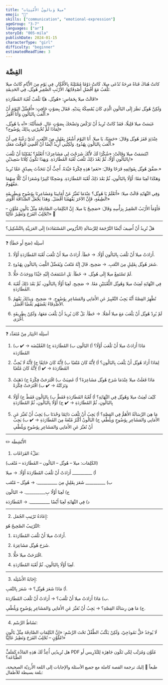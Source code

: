 ```yaml
---
title: "ميلا وَبالونُ الأُمْنِيَات"
emoji: "🎈"
skills: ["communication", "emotional-expression"]
ageGroup: "3-7"
languages: ["ar"]
storyId: "005-mila"
publishDate: 2024-01-15
characterType: "girl"
difficulty: "beginner"
estimatedReadTime: 3
---
```


## القِصَّة


كانَتْ هُناكَ فَتاةٌ مَرِحَةٌ تُدْعَى ميلا، كَانَتْ دَوْمًا مُمْتَلِئَةً بِالأَفْكَارِ.
فِي يَوْمٍ مِنَ الأَيَّامِ كَانَتْ ميلا تَلْعَبُ مَعَ أَفْضَلِ أَصْدِقَائِهَا، الأَرْنَبِ الصَّغِيرِ هُوبِّل، فِي الحَدِيقَةِ.

قَالَتْ ميلا بِحَمَاسٍ:
«هُوبِّل، هَيَّا نَلْعَبْ لُعْبَةَ المُطَارَدَةِ!»

وَلَكِنَّ هُوبِّل نَظَرَ إِلَى البَالُونِ الَّذِي كَانَ يُمْسِكُهُ بِيَدَيْهِ.
فَقَالَ بِصَوْتٍ خَافِتٍ:
«أُفَضِّلُ اليَوْمَ أَنْ أَلْعَبَ بِالبَالُونِ وَأَنَا أَقْفِزُ.»

عَبَسَتْ ميلا قَلِيلًا، فَقَدْ كَانَتْ تُرِيدُ أَنْ تَرْكُضَ وَتَضْحَكَ بِصَوْتٍ عَالٍ.
فَسَأَلَتْهُ:
«آه يا هُوبِّل، لِمَاذَا لَمْ تُخْبِرْنِي بِذَلِكَ بِوُضُوح؟»

عِنْدَئِذٍ قَفَزَ هُوبِّل وَقَالَ:
«حَسَنًا، يَا ميلا. أَنَا اليَوْمَ أَشْعُرُ بِقَلِيلٍ مِنَ التَّعَبِ. لَدَيَّ رَغْبَةٌ فِي أَنْ أَلْعَبَ بِالبَالُونِ بِهُدُوءٍ. وَلَكِنَّنِي أُرِيدُ أَيْضًا أَنْ أَقْضِيَ الوَقْتَ مَعَكِ.»

ابْتَسَمَتْ ميلا وَقَالَتْ:
«شُكْرًا لَكَ لأَنَّكَ شَرَحْتَ لِي مَشَاعِرَكَ! أَتَعْلَمُ؟ يُمْكِنُنَا أَنْ نَلْعَبَ بِالبَالُونِ أَوَّلًا، ثُمَّ بَعْدَ ذَلِكَ نَلْعَبَ لُعْبَةَ المُطَارَدَةِ. وَبِهَذَا نَكُونُ كِلَانَا سَعِيدَيْنِ!»

صَفَّقَ هُوبِّل بِقَوَائِمِهِ فَرَحًا وَقَالَ:
«نَعَم! هَذِهِ فِكْرَةٌ جَيِّدَةٌ. أُحِبُّ أَنْ نَتَحَدَّثَ بِصِدْقٍ عَمَّا نُرِيدُ.»

وَهَكَذَا لَعِبَا مَعًا: أَوَّلًا بِالبَالُونِ، ثُمَّ بَعْدَ ذَلِكَ لُعْبَةَ المُطَارَدَةِ. وَضَحِكَا كَثِيرًا وَشَعَرَا أَنَّ كُلًّا مِنهُمَا مَفْهُومٌ.

وَفِي النِّهَايَةِ قَالَتْ ميلا:
«أَتَعْلَمُ يَا هُوبِّل؟ عِنْدَمَا نُعَبِّرُ عَنْ أَمَانِينَا وَمَشَاعِرِنَا بِوُضُوحٍ وَبِطَرِيقَةٍ لَطِيفَةٍ، فَإِنَّ الآخَرَ يَفْهَمُنَا أَفْضَلَ. وَهَذَا يَجْعَلُ الصَّدَاقَةَ أَقْوَى!»

فَأَوْمَأَ الأَرْنَبُ الصَّغِيرُ بِرَأْسِهِ وَقَالَ:
«صَحِيحٌ يَا ميلا. إِنَّ الكَلِمَاتِ الصَّادِقَةَ مِثْلُ بَالُونٍ مُلَوَّنٍ – تُجْلِبُ الفَرَحَ وَتَطِيرُ عَالِيًا!» 🎈

---

هَلْ تُرِيدُ أَنْ أُضِيفَ أَيْضًا التَّرْجَمَةَ لِلرِّسَالَةِ (الدُّرُوس المُسْتَفَادَة) إِلَى العَرَبِيَّةِ بِالتَّشْكِيل؟

---

❓ أسئِلَة (صَح أَو خَطَأ)

1. أَرَادَتْ ميلا أَنْ تَلْعَبَ بِالبَالُونِ أَوَّلًا.
→ خَطَأ. أَرَادَتْ ميلا أَنْ تَلْعَبَ لُعْبَةَ المُطَارَدَةِ أَوَّلًا.

2. شَعَرَ هُوبِّل بِقَلِيلٍ مِنَ التَّعَبِ.
→ صَحِيح. قَالَ إِنَّهُ مُتْعَبٌ وَيُفَضِّلُ اللَّعِبَ بِالبَالُونِ بِهُدُوءٍ.

3. لَمْ تَسْتَمِعْ ميلا إِلَى هُوبِّل.
→ خَطَأ. بَلِ اسْتَمَعَتْ إِلَيْهِ جَيِّدًا وَوَجَدَتْ حَلًّا.

4. فِي النِّهَايَةِ لَعِبَتْ ميلا وَهُوبِّل اللُّعْبَتَيْنِ مَعًا.
→ صَحِيح. لَعِبَا أَوَّلًا بِالبَالُونِ، ثُمَّ بَعْدَ ذَلِكَ لُعْبَةَ المُطَارَدَةِ.

5. تُظْهِرُ القِصَّةُ أَنَّهُ يَجِبُ التَّعْبِيرُ عَنِ الأَمَانِي وَالمَشَاعِرِ بِوُضُوحٍ.
→ صَحِيح. وَبِذَلِكَ يَفْهَمُ الأَصْدِقَاءُ بَعْضَهُم بَعْضًا أَفْضَل.

6. لَمْ يُرِدْ هُوبِّل أَنْ يَلْعَبَ مَعَ ميلا أَصْلًا.
→ خَطَأ. بَلْ كَانَ يُرِيدُ أَنْ يَلْعَبَ مَعَهَا، وَلَكِنْ بِطَرِيقَةٍ أُخْرَى.

---

❓ أسئِلَة اخْتِيَار مِنْ مُتَعَدِّد

1. مَاذَا أَرَادَتْ ميلا أَنْ تَلْعَبَ أَوَّلًا؟
أ) البَالُون
ب) المُطَارَدَة
ج) الغُمَّيْضَة
→ ✔️ ب) المُطَارَدَة

2. لِمَاذَا أَرَادَ هُوبِّل أَنْ يَلْعَبَ بِالبَالُونِ؟
أ) لِأَنَّهُ كَانَ مُتْعَبًا
ب) لِأَنَّهُ كَانَ خَائِفًا
ج) لِأَنَّهُ لَا يُحِبُّ المُطَارَدَةَ
→ ✔️ أ) لِأَنَّهُ كَانَ مُتْعَبًا

3. مَاذَا فَعَلَتْ ميلا عِنْدَمَا شَرَحَ هُوبِّل مَشَاعِرَهُ؟
أ) غَضِبَتْ
ب) اقْتَرَحَتْ فِكْرَةً
ج) ذَهَبَتْ وَتَرَكَتْهُ
→ ✔️ ب) اقْتَرَحَتْ فِكْرَةً

4. كَيْفَ لَعِبَتْ ميلا وَهُوبِّل فِي النِّهَايَةِ؟
أ) لُعْبَةُ المُطَارَدَةِ فَقَطْ
ب) بِالبَالُونِ فَقَطْ
ج) أَوَّلًا بِالبَالُونِ، ثُمَّ المُطَارَدَةِ
→ ✔️ ج) أَوَّلًا بِالبَالُونِ، ثُمَّ المُطَارَدَةِ

5. مَا هِيَ الرِّسَالَةُ الأَهَمُّ فِي القِصَّةِ؟
أ) يَجِبُ أَنْ نَلْعَبَ دَائِمًا وَحْدَنَا
ب) يَجِبُ أَنْ نُعَبِّرَ عَنِ الأَمَانِي وَالمَشَاعِرِ بِوُضُوحٍ وَبِلُطْفٍ
ج) البَالُونُ أَكْثَرُ مُتْعَةً مِنَ المُطَارَدَةِ
→ ✔️ ب) يَجِبُ أَنْ نُعَبِّرَ عَنِ الأَمَانِي وَالمَشَاعِرِ بِوُضُوحٍ وَبِلُطْفٍ

---

✏️ الأَنْشِطَة

1. مَلْءُ الفَرَاغَات:

(الكَلِمَات: ميلا – هُوبِّل – البَالُون – المُطَارَدَة – مُتْعَب)

أ) __________ أَرَادَتْ أَنْ تَلْعَبَ المُطَارَدَةَ أَوَّلًا.
→ ميلا

ب) __________ شَعَرَ بِقَلِيلٍ مِنَ __________.
→ هُوبِّل – مُتْعَب

ج) لَعِبَا أَوَّلًا بِ__________.
→ البَالُون

د) فِي النِّهَايَةِ لَعِبَا أَيْضًا __________.
→ المُطَارَدَة

---

2. إِعَادَةُ تَرْتِيبِ الجُمَل:

التَّرْتِيبُ الصَّحِيحُ هُوَ:

1. أَرَادَتْ ميلا أَنْ تَلْعَبَ المُطَارَدَةَ.

2. شَرَحَ هُوبِّل مَشَاعِرَهُ.

3. اقْتَرَحَتْ ميلا حَلًّا.

4. لَعِبَا أَوَّلًا بِالبَالُونِ، ثُمَّ لُعْبَةَ المُطَارَدَةِ.

---

3. إِجَابَةُ الأَسْئِلَة:

أ) مَاذَا شَعَرَ هُوبِّل؟
→ شَعَرَ بِالتَّعَبِ.

ب) مَاذَا أَرَادَتْ ميلا أَنْ تَلْعَبَ؟
→ أَرَادَتْ أَنْ تَلْعَبَ المُطَارَدَةَ.

ج) مَا هِيَ رِسَالَةُ القِصَّةِ؟
→ يَجِبُ أَنْ نُعَبِّرَ عَنِ الأَمَانِي وَالمَشَاعِرِ بِوُضُوحٍ وَبِلُطْفٍ.

---

4. نَشَاطُ الرَّسْم:

لَا يُوجَدُ حَلٌّ نَمُوذَجِيّ، وَلَكِنْ يَكْتُبُ الطِّفْلُ تَحْتَ الرَّسْمِ:
«إِنَّ الكَلِمَاتِ الصَّادِقَةَ مِثْلُ بَالُونٍ مُلَوَّنٍ – تُجْلِبُ الفَرَحَ وَتَطِيرُ عَالِيًا!»

---

هل تُرِيدُنِي أُعِدُّ لَكَ هَذِهِ المَادَّة كَمَلَفٍّ PDF مُلَوَّن وَمُرَتَّب لِكَي تَكُون جَاهِزَة لِلتَّدْرِيس أَو الطِّبَاعَة؟

طبعاً 🌸
إليك ترجمة القصة كاملة مع جميع الأسئلة والإجابات إلى اللغة الأُردِيّة الصحيحة، بلغة بسيطة للأطفال:

---
